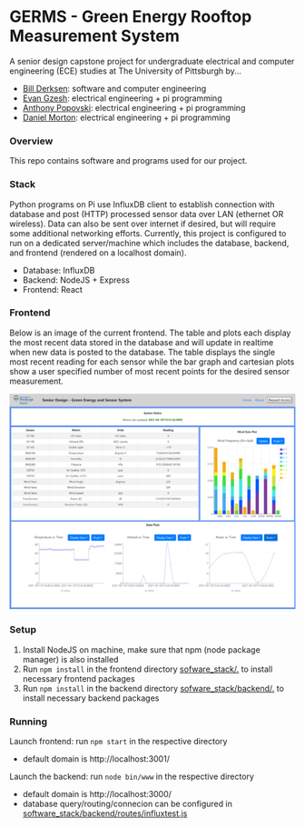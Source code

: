 # GERMS - Green Energy Rooftop Measurement System

A senior design capstone project for undergraduate electrical and computer engineering (ECE) studies at The University of Pittsburgh by...
   - [Bill Derksen](https://github.com/bderksen20): software and computer engineering
   - [Evan Gzesh](https://github.com/EvanGzesh): electrical engineering + pi programming
   - [Anthony Popovski](https://github.com/anthpops): electrical engineering + pi programming
   - [Daniel Morton](https://github.com/Daniel8942): electrical engineering + pi programming

### Overview
This repo contains software and programs used for our project.

### Stack

Python programs on Pi use InfluxDB client to establish connection with database and post (HTTP) processed sensor data over LAN (ethernet OR wireless). Data can also be sent over internet if desired, but will require some additional networking efforts. Currently, this project is configured to run on a dedicated server/machine which includes the database, backend, and frontend (rendered on a localhost domain). 

   - Database: InfluxDB
   - Backend: NodeJS + Express
   - Frontend: React

### Frontend

Below is an image of the current frontend. The table and plots each display the most recent data stored in the database and will update in realtime when new data is posted to the database. The table displays the single most recent reading for each sensor while the bar graph and cartesian plots show a user specified number of most recent points for the desired sensor measurement.

![frontend image](./images/frontend.png?raw=true "Title")

### Setup

1. Install NodeJS on machine, make sure that npm (node package manager) is also installed
2. Run `npm install` in the frontend directory [sofware_stack/.](./software_stack) to install necessary frontend packages 
3. Run `npm install` in the backend directory [sofware_stack/backend/.](./software_stack/backend) to install necessary backend packages 

### Running

Launch frontend: run `npm start` in the respective directory  
- default domain is http://localhost:3001/

Launch the backend: run `node bin/www` in the respective directory  
- default domain is http://localhost:3000/
- database query/routing/connecion can be configured in [software_stack/backend/routes/influxtest.js](software_stack/backend/routes/influxtest.js)
